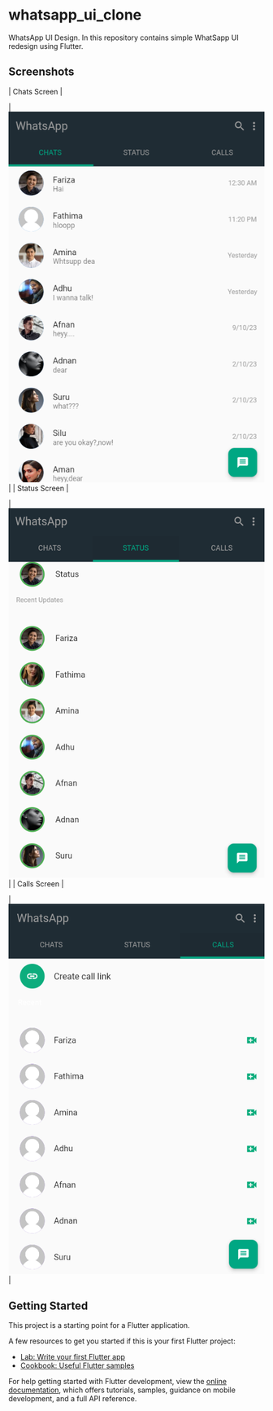 # whatsapp_ui_clone

WhatsApp UI Design.
In this repository contains simple WhatSapp UI redesign using Flutter.

## Screenshots

| Chats Screen |

|![image](assets/images/ChatPage.png)|
| Status Screen |

|![image](assets/images/statusPage.png)|
| Calls Screen |

|![image](assets/images/callsPage.png)|

## Getting Started

This project is a starting point for a Flutter application.

A few resources to get you started if this is your first Flutter project:

-   [Lab: Write your first Flutter app](https://docs.flutter.dev/get-started/codelab)
-   [Cookbook: Useful Flutter samples](https://docs.flutter.dev/cookbook)

For help getting started with Flutter development, view the
[online documentation](https://docs.flutter.dev/), which offers tutorials,
samples, guidance on mobile development, and a full API reference.
